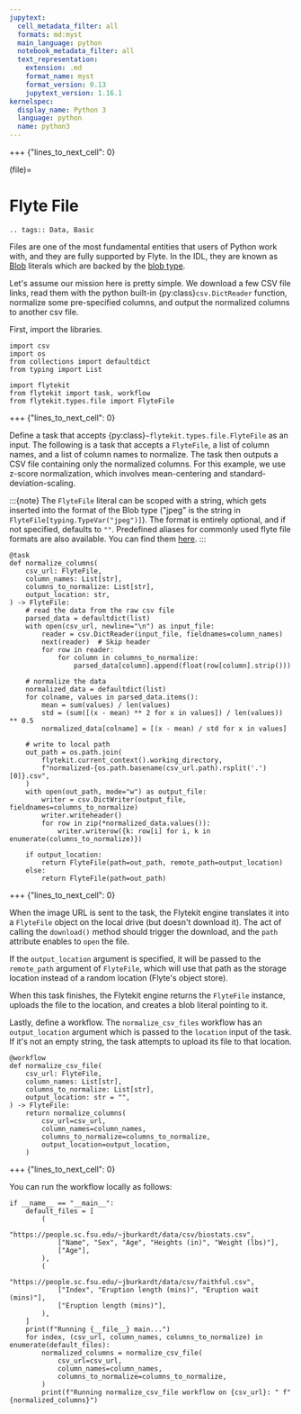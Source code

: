 ```yaml
---
jupytext:
  cell_metadata_filter: all
  formats: md:myst
  main_language: python
  notebook_metadata_filter: all
  text_representation:
    extension: .md
    format_name: myst
    format_version: 0.13
    jupytext_version: 1.16.1
kernelspec:
  display_name: Python 3
  language: python
  name: python3
---
```


+++ {"lines_to_next_cell": 0}

(file)=

# Flyte File

```{eval-rst}
.. tags:: Data, Basic
```

Files are one of the most fundamental entities that users of Python work with,
and they are fully supported by Flyte. In the IDL, they are known as
[Blob](https://github.com/flyteorg/flyteidl/blob/master/protos/flyteidl/core/literals.proto#L33)
literals which are backed by the
[blob type](https://github.com/flyteorg/flyteidl/blob/master/protos/flyteidl/core/types.proto#L47).

Let's assume our mission here is pretty simple. We download a few CSV file
links, read them with the python built-in {py:class}`csv.DictReader` function,
normalize some pre-specified columns, and output the normalized columns to
another csv file.

First, import the libraries.

```{code-cell}
import csv
import os
from collections import defaultdict
from typing import List

import flytekit
from flytekit import task, workflow
from flytekit.types.file import FlyteFile
```

+++ {"lines_to_next_cell": 0}

Define a task that accepts {py:class}`~flytekit.types.file.FlyteFile` as an input.
The following is a task that accepts a `FlyteFile`, a list of column names,
and a list of column names to normalize. The task then outputs a CSV file
containing only the normalized columns. For this example, we use z-score normalization,
which involves mean-centering and standard-deviation-scaling.

:::{note}
The `FlyteFile` literal can be scoped with a string, which gets inserted
into the format of the Blob type ("jpeg" is the string in
`FlyteFile[typing.TypeVar("jpeg")]`). The format is entirely optional,
and if not specified, defaults to `""`.
Predefined aliases for commonly used flyte file formats are also available.
You can find them [here](https://github.com/flyteorg/flytekit/blob/master/flytekit/types/file/__init__.py).
:::

```{code-cell}
@task
def normalize_columns(
    csv_url: FlyteFile,
    column_names: List[str],
    columns_to_normalize: List[str],
    output_location: str,
) -> FlyteFile:
    # read the data from the raw csv file
    parsed_data = defaultdict(list)
    with open(csv_url, newline="\n") as input_file:
        reader = csv.DictReader(input_file, fieldnames=column_names)
        next(reader)  # Skip header
        for row in reader:
            for column in columns_to_normalize:
                parsed_data[column].append(float(row[column].strip()))

    # normalize the data
    normalized_data = defaultdict(list)
    for colname, values in parsed_data.items():
        mean = sum(values) / len(values)
        std = (sum([(x - mean) ** 2 for x in values]) / len(values)) ** 0.5
        normalized_data[colname] = [(x - mean) / std for x in values]

    # write to local path
    out_path = os.path.join(
        flytekit.current_context().working_directory,
        f"normalized-{os.path.basename(csv_url.path).rsplit('.')[0]}.csv",
    )
    with open(out_path, mode="w") as output_file:
        writer = csv.DictWriter(output_file, fieldnames=columns_to_normalize)
        writer.writeheader()
        for row in zip(*normalized_data.values()):
            writer.writerow({k: row[i] for i, k in enumerate(columns_to_normalize)})

    if output_location:
        return FlyteFile(path=out_path, remote_path=output_location)
    else:
        return FlyteFile(path=out_path)
```

+++ {"lines_to_next_cell": 0}

When the image URL is sent to the task, the Flytekit engine translates it into a `FlyteFile` object on the local
drive (but doesn't download it). The act of calling the `download()` method should trigger the download, and the `path`
attribute enables to `open` the file.

If the `output_location` argument is specified, it will be passed to the `remote_path` argument of `FlyteFile`,
which will use that path as the storage location instead of a random location (Flyte's object store).

When this task finishes, the Flytekit engine returns the `FlyteFile` instance, uploads the file to the location, and
creates a blob literal pointing to it.

Lastly, define a workflow. The `normalize_csv_files` workflow has an `output_location` argument which is passed
to the `location` input of the task. If it's not an empty string, the task attempts to
upload its file to that location.

```{code-cell}
@workflow
def normalize_csv_file(
    csv_url: FlyteFile,
    column_names: List[str],
    columns_to_normalize: List[str],
    output_location: str = "",
) -> FlyteFile:
    return normalize_columns(
        csv_url=csv_url,
        column_names=column_names,
        columns_to_normalize=columns_to_normalize,
        output_location=output_location,
    )
```

+++ {"lines_to_next_cell": 0}

You can run the workflow locally as follows:

```{code-cell}
if __name__ == "__main__":
    default_files = [
        (
            "https://people.sc.fsu.edu/~jburkardt/data/csv/biostats.csv",
            ["Name", "Sex", "Age", "Heights (in)", "Weight (lbs)"],
            ["Age"],
        ),
        (
            "https://people.sc.fsu.edu/~jburkardt/data/csv/faithful.csv",
            ["Index", "Eruption length (mins)", "Eruption wait (mins)"],
            ["Eruption length (mins)"],
        ),
    ]
    print(f"Running {__file__} main...")
    for index, (csv_url, column_names, columns_to_normalize) in enumerate(default_files):
        normalized_columns = normalize_csv_file(
            csv_url=csv_url,
            column_names=column_names,
            columns_to_normalize=columns_to_normalize,
        )
        print(f"Running normalize_csv_file workflow on {csv_url}: " f"{normalized_columns}")
```
